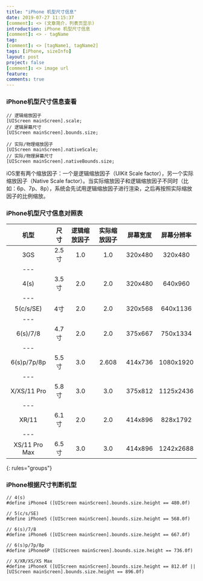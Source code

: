 ```yaml
---
title: "iPhone 机型尺寸信息"
date: 2019-07-27 11:15:37
[comment]: <> (文章简介，列表页显示)
introduction: iPhone 机型尺寸信息
[comment]: <> - tagName
tag:
[comment]: <> [tagName1, tagName2]
tags: [iPhone, sizeInfo]
layout: post
project: false
[comment]: <> image url
feature: 
comments: true
---
```


### iPhone机型尺寸信息查看

```objc
// 逻辑缩放因子
[UIScreen mainScreen].scale;
// 逻辑屏幕尺寸
[UIScreen mainScreen].bounds.size;

// 实际/物理缩放因子
[UIScreen mainScreen].nativeScale;
// 实际/物理屏幕尺寸
[UIScreen mainScreen].nativeBounds.size;
```

iOS里有两个缩放因子：一个是逻辑缩放因子（UIKit Scale factor），另一个实际缩放因子（Native Scale factor）。当实际缩放因子和逻辑缩放因子不同时（比如：6p、7p、8p），系统会先试用逻辑缩放因子进行渲染，之后再按照实际缩放因子的比例缩放。

### iPhone机型尺寸信息对照表

|   机型    |   尺寸  | 逻辑缩放因子 | 实际缩放因子 | 屏幕宽度 | 屏幕分辨率 |
|:--------:|:-------:|:----------:|:----------:|:-------:|:--------:|
| 3GS      | 2.5寸   | 1.0        | 1.0        | 320x480 | 320x480  |
|---
| 4(s)     | 3.5寸   | 2.0        | 2.0        | 320x480 | 640x960  |
|---
| 5(c/s/SE)| 4寸     | 2.0        | 2.0        | 320x568 | 640x1136 |
|---
| 6(s)/7/8 | 4.7寸   | 2.0        | 2.0        | 375x667 | 750x1334 |
|---
| 6(s)p/7p/8p| 5.5寸 | 3.0        | 2.608      | 414x736 | 1080x1920|
|---
| X/XS/11 Pro | 5.8寸   | 3.0        | 3.0        | 375x812 | 1125x2436|
|---
| XR/11       | 6.1寸   | 2.0        | 2.0        | 414x896 | 828x1792 |
|---
| XS/11 Pro Max | 6.5寸   | 3.0        | 3.0        | 414x896 | 1242x2688|
{: rules="groups"}

### iPhone根据尺寸判断机型

```objc
// 4(s)
#define iPhone4 ([UIScreen mainScreen].bounds.size.height == 480.0f)

// 5(c/s/SE)
#define iPhone5 ([UIScreen mainScreen].bounds.size.height == 568.0f)

// 6(s)/7/8
#define iPhone6 ([UIScreen mainScreen].bounds.size.height == 667.0f)

// 6(s)p/7p/8p
#define iPhone6P ([UIScreen mainScreen].bounds.size.height == 736.0f)

// X/XR/XS/XS Max
#define iPhoneX ([UIScreen mainScreen].bounds.size.height == 812.0f || [UIScreen mainScreen].bounds.size.height == 896.0f)
```
